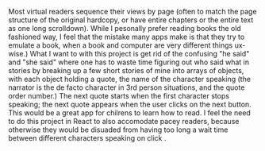 Most virtual readers sequence their views by page (often to match the page structure of the original hardcopy, or have entire chapters or the entire text as one long scrolldown). While I pesonally prefer reading books the old fashioned way, I feel that the mistake many apps make is that they try to emulate a book, when a book and computer are very different things ux-wise.)
What I want to with this project is get rid of the confusing "he said" and "she said" where one has to waste time figuring out who said what in stories by breaking up a few short stories of mine into arrays of objects, with each object holding a quote, the name of the character speaking (the narrator is the de facto character in 3rd person situations, and the quote order number.) The next quote starts when the first character stops speaking; the next quote appears when the user clicks on the next button.  
 This would be a great app for chilrens to learn how to read. I feel the need to do this project in React to also accomodate pacey readers, because otherwise they would be disuaded from having too long a wait time between different characters speaking on click .
